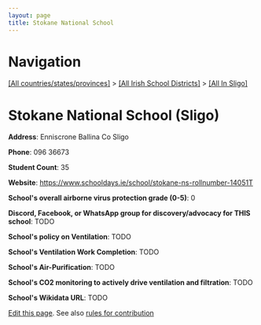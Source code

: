 ```yaml
---
layout: page
title: Stokane National School
---
```

# Navigation

[[All countries/states/provinces]](../../..) > [[All Irish School Districts]](../..) > [[All In Sligo]](..)

# Stokane National School (Sligo)

**Address**: Enniscrone Ballina Co Sligo

**Phone**: 096 36673

**Student Count**: 35

**Website**: <https://www.schooldays.ie/school/stokane-ns-rollnumber-14051T>

**School's overall airborne virus protection grade (0-5)**: 0

**Discord, Facebook, or WhatsApp group for discovery/advocacy for THIS school**: TODO

**School's policy on Ventilation**: TODO

**School's Ventilation Work Completion**: TODO

**School's Air-Purification**: TODO

**School's CO2 monitoring to actively drive ventilation and filtration**: TODO

**School's Wikidata URL**: TODO


[Edit this page](https://github.com/ventilate-schools/Ireland/edit/main/./Sligo/Stokane_National_School.md). See also [rules for contribution](../../../contribution-rules/)
